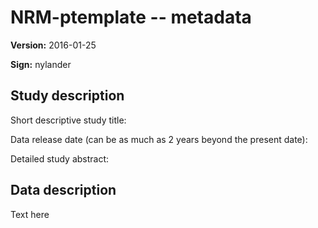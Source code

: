 # NRM-ptemplate -- metadata

**Version:** 2016-01-25

**Sign:** nylander

## Study description

Short descriptive study title:

Data release date (can be as much as 2 years beyond the present date):

Detailed study abstract:

## Data description

Text here
